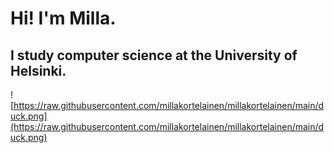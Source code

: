 # Hi! I'm Milla.

## I study computer science at the University of Helsinki.

![https://raw.githubusercontent.com/millakortelainen/millakortelainen/main/duck.png](https://raw.githubusercontent.com/millakortelainen/millakortelainen/main/duck.png)
